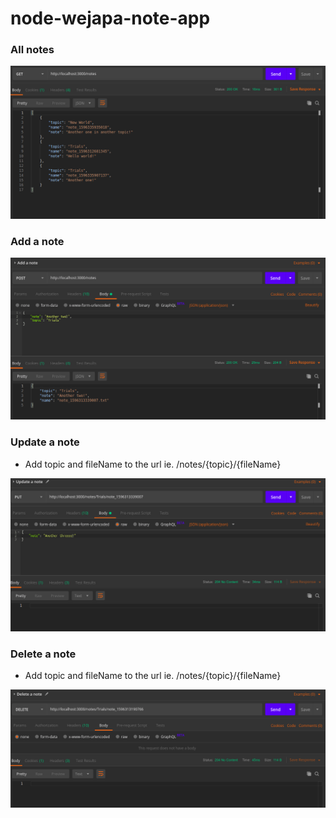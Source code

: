 # node-wejapa-note-app


### All notes

![image](./doc/img/all_notes.png)


### Add a note

![image](./doc/img/add_note.png)


### Update a note

- Add topic and fileName to the url ie. /notes/{topic}/{fileName}

![image](./doc/img/update_note.png)


### Delete a note

- Add topic and fileName to the url ie. /notes/{topic}/{fileName}

![image](./doc/img/delete_note.png)